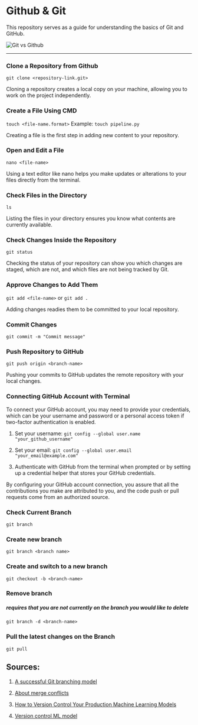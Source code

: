 # Github & Git
This repository serves as a guide for understanding the basics of Git and GitHub.

![Git vs Github](https://miro.medium.com/v2/resize:fit:1400/1*tDz-Vkeg-yoBRcnAZ5SDow.png)
_________________
### Clone a Repository from Github

```git clone <repository-link.git>```

Cloning a repository creates a local copy on your machine, allowing you to work on the project independently.

### Create a File Using CMD

```touch <file-name.format>```
Example: ```touch pipeline.py```

Creating a file is the first step in adding new content to your repository.

### Open and Edit a File

```nano <file-name>```

Using a text editor like nano helps you make updates or alterations to your files directly from the terminal.

### Check Files in the Directory

```ls```

Listing the files in your directory ensures you know what contents are currently available.

### Check Changes Inside the Repository

```git status```

Checking the status of your repository can show you which changes are staged, which are not, and which files are not being tracked by Git.

### Approve Changes to Add Them

```git add <file-name>``` or ```git add .```

Adding changes readies them to be committed to your local repository.

### Commit Changes

```git commit -m "Commit message"```

### Push Repository to GitHub

```git push origin <branch-name>```

Pushing your commits to GitHub updates the remote repository with your local changes.

### Connecting GitHub Account with Terminal

To connect your GitHub account, you may need to provide your credentials, which can be your username and password or a personal access token if two-factor authentication is enabled.

1. Set your username:
   ```git config --global user.name "your_github_username"```

2. Set your email:
   ```git config --global user.email "your_email@example.com"```

3. Authenticate with GitHub from the terminal when prompted or by setting up a credential helper that stores your GitHub credentials.

By configuring your GitHub account connection, you assure that all the contributions you make are attributed to you, and the code push or pull requests come from an authorized source.


### Check Current Branch
```git branch```

### Create new branch
```git branch <branch name>```

### Create and switch to a new branch
```git checkout -b <branch-name>```

### Remove branch 
##### requires that you are not currently on the branch you would like to delete
```git branch -d <branch-name>```


### Pull the latest changes on the Branch
```git pull```

## Sources:
1.  [A successful Git branching model](https://nvie.com/posts/a-successful-git-branching-model/)

2. [About merge conflicts
](https://docs.github.com/en/pull-requests/collaborating-with-pull-requests/addressing-merge-conflicts/about-merge-conflicts)

3. [How to Version Control Your Production Machine Learning Models
](https://www.datarobot.com/blog/how-to-version-control-your-production-machine-learning-models/)

4. [Version control ML model](https://towardsdatascience.com/version-control-ml-model-4adb2db5f87c)